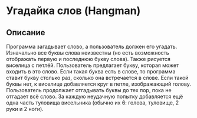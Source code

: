 # Угадайка слов (Hangman)

## Описание

Программа загадывает слово, а пользователь должен его угадать. Изначально все буквы слова неизвестны (но есть возможность отображать первую и последнюю букву слова). Также рисуется виселица с петлёй. Пользователь предлагает букву, которая может входить в это слово. Если такая буква есть в слове, то программа ставит букву столько раз, сколько она встречается в слове. Если такой буквы нет, к виселице добавляется круг в петле, изображающий голову. Пользователь продолжает отгадывать буквы до тех пор, пока не отгадает всё слово. За каждую неудачную попытку добавляется ещё одна часть туловища висельника (обычно их 6: голова, туловище, 2 руки и 2 ноги).